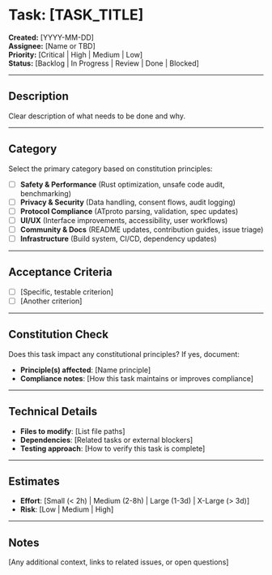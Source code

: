 # Task: [TASK_TITLE]

**Created:** [YYYY-MM-DD]  
**Assignee:** [Name or TBD]  
**Priority:** [Critical | High | Medium | Low]  
**Status:** [Backlog | In Progress | Review | Done | Blocked]

---

## Description

Clear description of what needs to be done and why.

---

## Category

Select the primary category based on constitution principles:

- [ ] **Safety & Performance** (Rust optimization, unsafe code audit, benchmarking)
- [ ] **Privacy & Security** (Data handling, consent flows, audit logging)
- [ ] **Protocol Compliance** (ATproto parsing, validation, spec updates)
- [ ] **UI/UX** (Interface improvements, accessibility, user workflows)
- [ ] **Community & Docs** (README updates, contribution guides, issue triage)
- [ ] **Infrastructure** (Build system, CI/CD, dependency updates)

---

## Acceptance Criteria

- [ ] [Specific, testable criterion]
- [ ] [Another criterion]

---

## Constitution Check

Does this task impact any constitutional principles? If yes, document:

- **Principle(s) affected**: [Name principle]
- **Compliance notes**: [How this task maintains or improves compliance]

---

## Technical Details

- **Files to modify**: [List file paths]
- **Dependencies**: [Related tasks or external blockers]
- **Testing approach**: [How to verify this task is complete]

---

## Estimates

- **Effort**: [Small (< 2h) | Medium (2-8h) | Large (1-3d) | X-Large (> 3d)]
- **Risk**: [Low | Medium | High]

---

## Notes

[Any additional context, links to related issues, or open questions]
